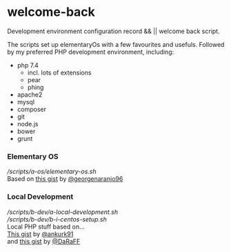 # welcome-back
Development environment configuration record && || welcome back script.

The scripts set up elementaryOs with a few favourites and usefuls. Followed by my preferred PHP development environment, including:
- php 7.4
  - incl. lots of extensions
  - pear
  - phing
- apache2
- mysql
- composer
- git
- node.js
- bower
- grunt


### Elementary OS  
*/scripts/a-os/elementary-os.sh*  
Based on [this gist](https://gist.github.com/georgenaranjo96/0a29f6eb8461f33606a243a637a75bd4) by [@georgenaranjo96](https://gist.github.com/georgenaranjo96/0a29f6eb8461f33606a243a637a75bd4)  

### Local Development
*/scripts/b-dev/a-local-development.sh*  
*/scripts/b-dev/b-i-centos-setup.sh*  
Local PHP stuff based on...  
[This gist](https://gist.github.com/ankurk91/16a3d36b1afa3f9c91f02828adfedf6f#file-install_lamp_ubuntu-sh-L50) by [@ankurk91](https://gist.github.com/ankurk91)  
and [this gist](https://gist.github.com/DaRaFF/3995789) by [@DaRaFF](https://gist.github.com/DaRaFF)
